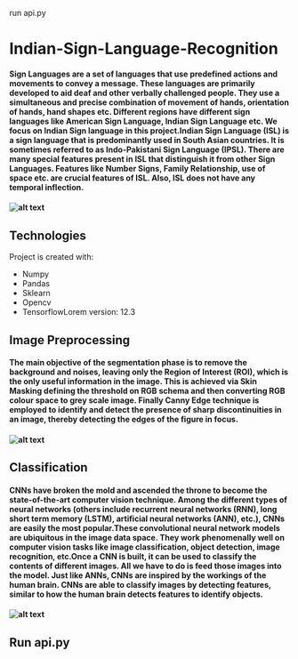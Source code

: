 



run api.py


# Indian-Sign-Language-Recognition
#### Sign Languages are a set of languages that use predefined actions and movements to convey a message. These languages are primarily developed to aid deaf and other verbally challenged people. They use a simultaneous and precise combination of movement of hands, orientation of hands, hand shapes etc. Different regions have different sign languages like American Sign Language, Indian Sign Language etc. We focus on Indian Sign language in this project.Indian Sign Language (ISL) is a sign language that is predominantly used in South Asian countries. It is sometimes referred to as Indo-Pakistani Sign Language (IPSL). There are many special features present in ISL that distinguish it from other Sign Languages. Features like Number Signs, Family Relationship, use of space etc. are crucial features of ISL. Also, ISL does not have any temporal inflection.
#### ![alt text](https://github.com/yatharth77/Indian-Sign-Language-Gesture-Recognition/blob/master/isl.png?raw=true)

## Technologies
Project is created with:
* Numpy
* Pandas
* Sklearn
* Opencv
* TensorflowLorem version: 12.3
## Image Preprocessing
#### The main objective of the segmentation phase is to remove the background and noises, leaving only the Region of Interest (ROI), which is the only useful information in the image. This is achieved via Skin Masking defining the threshold on RGB schema and then converting RGB colour space to grey scale image. Finally Canny Edge technique is employed to identify and detect the presence of sharp discontinuities in an image, thereby detecting the edges of the figure in focus.

#### ![alt text](https://www.researchgate.net/publication/235755964/figure/fig3/AS:216357342846978@1428595018120/Preprocessing-for-hand-recognition-a-the-side-view-of-the-hand-a1-Gaussian-filter.png)

## Classification
#### CNNs have broken the mold and ascended the throne to become the state-of-the-art computer vision technique. Among the different types of neural networks (others include recurrent neural networks (RNN), long short term memory (LSTM), artificial neural networks (ANN), etc.), CNNs are easily the most popular.These convolutional neural network models are ubiquitous in the image data space. They work phenomenally well on computer vision tasks like image classification, object detection, image recognition, etc.Once a CNN is built, it can be used to classify the contents of different images. All we have to do is feed those images into the model. Just like ANNs, CNNs are inspired by the workings of the human brain. CNNs are able to classify images by detecting features, similar to how the human brain detects features to identify objects.

#### ![alt text](https://media.springernature.com/lw685/springer-static/image/art%3A10.1007%2Fs00500-020-04860-5/MediaObjects/500_2020_4860_Fig7_HTML.png)

## Run api.py


